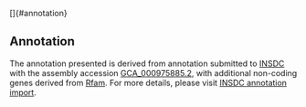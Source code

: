 []{#annotation}

Annotation
----------

The annotation presented is derived from annotation submitted to
[INSDC](http://www.insdc.org) with the assembly accession
[GCA\_000975885.2](http://www.ebi.ac.uk/ena/data/view/GCA_000975885.2),
with additional non-coding genes derived from
[Rfam](http://rfam.xfam.org/). For more details, please visit [INSDC
annotation
import](http://ensemblgenomes.org/info/data/insdc_annotation).
